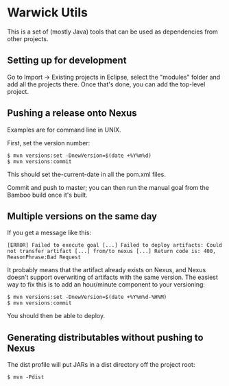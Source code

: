 Warwick Utils
=============

This is a set of (mostly Java) tools that can be used as dependencies from other projects.

Setting up for development
-------------

Go to Import -> Existing projects in Eclipse, select the "modules" folder and add all the projects there. 
Once that's done, you can add the top-level project.

Pushing a release onto Nexus
-------------

Examples are for command line in UNIX.

First, set the version number:

    $ mvn versions:set -DnewVersion=$(date +%Y%m%d)
    $ mvn versions:commit
    
This should set <version>the-current-date</version> in all the pom.xml files.

Commit and push to master; you can then run the manual goal from the Bamboo build once it's built.
    
Multiple versions on the same day
-------------

If you get a message like this:

    [ERROR] Failed to execute goal [...] Failed to deploy artifacts: Could not transfer artifact [...] from/to nexus [...] Return code is: 400, ReasonPhrase:Bad Request
    
It probably means that the artifact already exists on Nexus, and Nexus doesn't support overwriting of artifacts
with the same version. The easiest way to fix this is to add an hour/minute component to your versioning:

    $ mvn versions:set -DnewVersion=$(date +%Y%m%d-%H%M)
    $ mvn versions:commit

You should then be able to deploy.    
    
Generating distributables without pushing to Nexus
-------------

The dist profile will put JARs in a dist directory off the project root:

    $ mvn -Pdist
